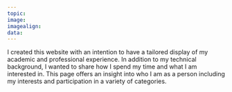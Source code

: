 ```yaml
---
topic:
image:
imagealign:
data: 
---
```

I created this website with an intention to have a tailored display of my academic and professional experience. In addition to my technical background, I wanted to share how I spend my time and what I am interested in. This page offers an insight into who I am as a person including my interests and participation in a variety of categories. 